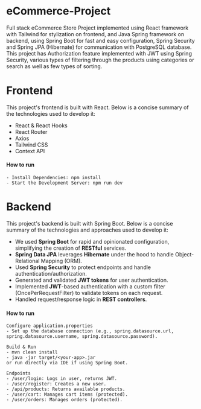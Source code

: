 # eCommerce-Project
Full stack eCommerce Store Project implemented using React framework with Tailwind for stylization on frontend, and Java Spring framework on backend, using Spring Boot for fast and easy configuration, Spring Security and Spring JPA (Hibernate) for communication with PostgreSQL database. This project has Authorization feature implemented with JWT using Spring Security, various types of filtering through the products using categories or search as well as few types of sorting.

# Frontend
This project's frontend is built with React. Below is a concise summary of the technologies used to develop it:
- React & React Hooks
- React Router
- Axios
- Tailwind CSS
- Context API

#### How to run
```
- Install Dependencies: npm install
- Start the Development Server: npm run dev

```
# Backend
This project's backend is built with Spring Boot. Below is a concise summary of the technologies and approaches used to develop it:
- We used **Spring Boot** for rapid and opinionated configuration, simplifying the creation of **RESTful** services.
- **Spring Data JPA** leverages **Hibernate** under the hood to handle Object-Relational Mapping (ORM).
- Used **Spring Security** to protect endpoints and handle authentication/authorization.
- Generated and validated **JWT tokens** for user authentication.
- Implemented **JWT**-based authentication with a custom filter (OncePerRequestFilter) to validate tokens on each request.
- Handled request/response logic in **REST controllers**.

#### How to run
```
Configure application.properties
- Set up the database connection (e.g., spring.datasource.url, spring.datasource.username, spring.datasource.password).

Build & Run
- mvn clean install
- java -jar target/<your-app>.jar
or run directly via IDE if using Spring Boot.

Endpoints
- /user/login: Logs in user, returns JWT.
- /user/register: Creates a new user.
- /api/products: Returns available products.
- /user/cart: Manages cart items (protected).
- /user/orders: Manages orders (protected).

```
